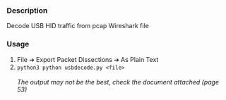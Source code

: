 ### Description
Decode USB HID traffic from pcap Wireshark file

### Usage
1. File ➔ Export Packet Dissections ➔ As Plain Text
2. ```python3 python usbdecode.py <file>```\
\
*The output may not be the best, check the document attached (page 53)*
